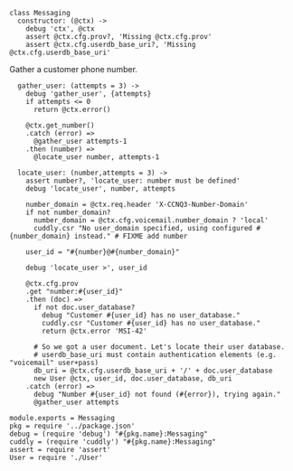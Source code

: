     class Messaging
      constructor: (@ctx) ->
        debug 'ctx', @ctx
        assert @ctx.cfg.prov?, 'Missing @ctx.cfg.prov'
        assert @ctx.cfg.userdb_base_uri?, 'Missing @ctx.cfg.userdb_base_uri'

Gather a customer phone number.

      gather_user: (attempts = 3) ->
        debug 'gather_user', {attempts}
        if attempts <= 0
          return @ctx.error()

        @ctx.get_number()
        .catch (error) =>
          @gather_user attempts-1
        .then (number) =>
          @locate_user number, attempts-1

      locate_user: (number,attempts = 3) ->
        assert number?, 'locate_user: number must be defined'
        debug 'locate_user', number, attempts

        number_domain = @ctx.req.header 'X-CCNQ3-Number-Domain'
        if not number_domain?
          number_domain = @ctx.cfg.voicemail.number_domain ? 'local'
          cuddly.csr "No user_domain specified, using configured #{number_domain} instead." # FIXME add number

        user_id = "#{number}@#{number_domain}"

        debug 'locate_user >', user_id

        @ctx.cfg.prov
        .get "number:#{user_id}"
        .then (doc) =>
          if not doc.user_database?
            debug "Customer #{user_id} has no user_database."
            cuddly.csr "Customer #{user_id} has no user_database."
            return @ctx.error 'MSI-42'

          # So we got a user document. Let's locate their user database.
          # userdb_base_uri must contain authentication elements (e.g. "voicemail" user+pass)
          db_uri = @ctx.cfg.userdb_base_uri + '/' + doc.user_database
          new User @ctx, user_id, doc.user_database, db_uri
        .catch (error) =>
          debug "Number #{user_id} not found (#{error}), trying again."
          @gather_user attempts

    module.exports = Messaging
    pkg = require '../package.json'
    debug = (require 'debug') "#{pkg.name}:Messaging"
    cuddly = (require 'cuddly') "#{pkg.name}:Messaging"
    assert = require 'assert'
    User = require './User'
